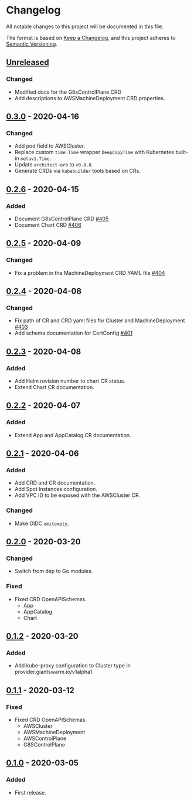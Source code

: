 # Changelog

All notable changes to this project will be documented in this file.

The format is based on [Keep a Changelog](https://keepachangelog.com/en/1.0.0/),
and this project adheres to [Semantic Versioning](https://semver.org/spec/v2.0.0.html).

## [Unreleased]

### Changed

- Modified docs for the G8sControlPlane CRD
- Add descriptions to AWSMachineDeployment CRD properties.



## [0.3.0] - 2020-04-16

### Changed

- Add pod field to AWSCluster.
- Replace custom `time.Time` wrapper `DeepCopyTime` with Kubernetes built-in `metav1.Time`.
- Update `architect-orb` to `v0.8.8`.
- Generate CRDs via `kubebuilder` tools based on CRs.



## [0.2.6] - 2020-04-15

### Added

- Document G8sControlPlane CRD [#405](https://github.com/giantswarm/apiextensions/pull/405)
- Document Chart CRD [#406](https://github.com/giantswarm/apiextensions/pull/406)



## [0.2.5] - 2020-04-09

### Changed

- Fix a problem in the MachineDeployment CRD YAML file [#404](https://github.com/giantswarm/apiextensions/pull/404)



## [0.2.4] - 2020-04-08

### Changed

- Fix path of CR and CRD yaml files for Cluster and MachineDeployment [#403](https://github.com/giantswarm/apiextensions/pull/403)
- Add schema documentation for CertConfig [#401](https://github.com/giantswarm/apiextensions/pull/401)



## [0.2.3] - 2020-04-08

### Added

- Add Helm revision number to chart CR status.
- Extend Chart CR documentation.



## [0.2.2] - 2020-04-07

### Added

- Extend App and AppCatalog CR documentation.



## [0.2.1] - 2020-04-06

### Added

- Add CRD and CR documentation.
- Add Spot Instances configuration.
- Add VPC ID to be exposed with the AWSCluster CR.

### Changed

- Make OIDC `omitempty`.



## [0.2.0] - 2020-03-20

### Changed

- Switch from dep to Go modules.

### Fixed

- Fixed CRD OpenAPISchemas.
  - App
  - AppCatalog
  - Chart



## [0.1.2] - 2020-03-20

### Added

- Add kube-proxy configuration to Cluster type in provider.giantswarm.io/v1alpha1.



## [0.1.1] - 2020-03-12

### Fixed

- Fixed CRD OpenAPISchemas.
  - AWSCluster
  - AWSMachineDeployment
  - AWSControlPlane
  - G8SControlPlane



## [0.1.0] - 2020-03-05

### Added

- First release.



[Unreleased]: https://github.com/giantswarm/apiextensions/compare/v0.3.0...HEAD

[0.3.0]: https://github.com/giantswarm/apiextensions/compare/v0.2.6...v0.3.0
[0.2.6]: https://github.com/giantswarm/apiextensions/compare/v0.2.5...v0.2.6
[0.2.5]: https://github.com/giantswarm/apiextensions/compare/v0.2.4...v0.2.5
[0.2.4]: https://github.com/giantswarm/apiextensions/compare/v0.2.3...v0.2.4
[0.2.3]: https://github.com/giantswarm/apiextensions/compare/v0.2.2...v0.2.3
[0.2.2]: https://github.com/giantswarm/apiextensions/compare/v0.2.1...v0.2.2
[0.2.1]: https://github.com/giantswarm/apiextensions/compare/v0.2.0...v0.2.1
[0.2.0]: https://github.com/giantswarm/apiextensions/compare/v0.1.2...v0.2.0
[0.1.2]: https://github.com/giantswarm/apiextensions/compare/v0.1.1...v0.1.2
[0.1.1]: https://github.com/giantswarm/apiextensions/compare/v0.1.0...v0.1.1

[0.1.0]: https://github.com/giantswarm/apiextensions/releases/tag/v0.1.0
